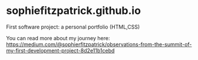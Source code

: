 # sophiefitzpatrick.github.io
First software project: a personal portfolio (HTML,CSS)


You can read more about my journey here:
https://medium.com/@sophierfitzpatrick/observations-from-the-summit-of-my-first-development-project-8d2e11b1cebd
